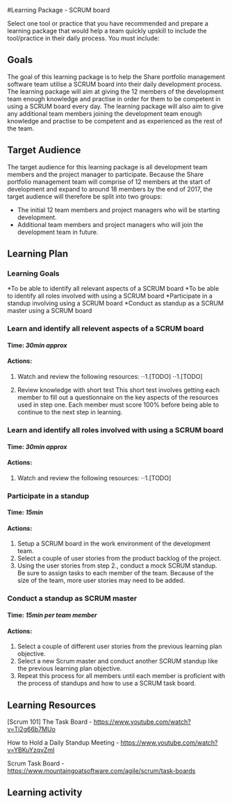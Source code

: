 #Learning Package - SCRUM board

Select one tool or practice that you have recommended and prepare a learning package that would
help a team quickly upskill to include the tool/practice in their daily process. You must include:

## Goals

The goal of this learning package is to help the Share portfolio management software team utilise a SCRUM board into their daily development process. The learning package will aim at giving the 12 members of the development team enough knowledge and practise in order for them to be competent in using a SCRUM board every day. The learning package will also aim to give any additional team members joining the development team enough knowledge and practise to be competent and as experienced as the rest of the team.

## Target Audience

The target audience for this learning package is all development team members and the project manager to participate. Because the Share portfolio management team will comprise of 12 members at the start of development and expand to around 18 members by the end of 2017, the target audience will therefore be split into two groups:
* The initial 12 team members and project managers who will be starting development.
* Additional team members and project managers who will join the development team in future.

## Learning Plan

### Learning Goals

*To be able to identify all relevant aspects of a SCRUM board
*To be able to identify all roles involved with using a SCRUM board
*Participate in a standup involving using a SCRUM board
*Conduct as standup as a SCRUM master using a SCRUM board

### Learn and identify all relevent aspects of a SCRUM board
#### **Time:** *30min approx*

#### **Actions:**
1. Watch and review the following resources:
⋅⋅1.[TODO]
⋅⋅1.[TODO]

2. Review knowledge with short test
This short test involves getting each member to fill out a questionnaire on the key aspects of the resources used in step one. Each member must score 100% before being able to continue to the next step in learning.

### Learn and identify all roles involved with using a SCRUM board
#### **Time:** *30min approx*

#### **Actions:**
1. Watch and review the following resources:
⋅⋅1.[TODO]

### Participate in a standup
#### **Time:** *15min*

#### **Actions:**
1. Setup a SCRUM board in the work environment of the development team.
2. Select a couple of user stories from the product backlog of the project.
3. Using the user stories from step 2., conduct a mock SCRUM standup. Be sure to assign tasks to each member of the team. Because of the size of the team, more user stories may need to be added.

### Conduct a standup as SCRUM master
#### **Time:** *15min per team member*

#### **Actions:**
1. Select a couple of different user stories from the previous learning plan objective.
2. Select a new Scrum master and conduct another SCRUM standup like the previous learning plan objective.
3. Repeat this process for all members until each member is proficient with the process of standups and how to use a SCRUM task board.

## Learning Resources

[Scrum 101] The Task Board - https://www.youtube.com/watch?v=Ti2g66b7MUo

How to Hold a Daily Standup Meeting - https://www.youtube.com/watch?v=YBKuYzqvZmI

Scrum Task Board - https://www.mountaingoatsoftware.com/agile/scrum/task-boards

## Learning activity
